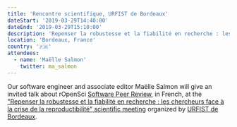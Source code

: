```yaml
---
title: 'Rencontre scientifique, URFIST de Bordeaux'
dateStart: '2019-03-29T14:40:00'
dateEnd: '2019-03-29T15:10:00'
description: 'Repenser la robustesse et la fiabilité en recherche : les chercheurs face à la crise de la reproductibilité'
location: 'Bordeaux, France'
country: '🇫🇷'
attendees:
  - name: 'Maëlle Salmon'
    twitter: ma_salmon
---
```


Our software engineer and associate editor Maëlle Salmon will give an invited talk about rOpenSci [Software Peer Review](http://ropensci.org/software-review), in French, at the ["Repenser la robustesse et la fiabilité en recherche : les chercheurs face à la crise de la reproductibilité" scientific meeting](https://sygefor.reseau-urfist.fr/#/training/7705/8525/7338a781b57bf45847c702bfd05b2a80) organized by [URFIST de Bordeaux](http://weburfist.univ-bordeaux.fr/).
